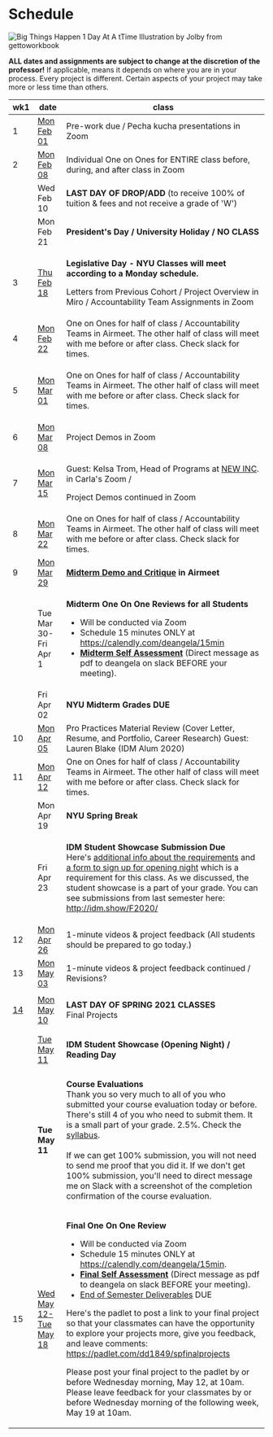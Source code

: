 # Schedule

![Big Things Happen 1 Day At A tTime Illustration by Jolby from gettoworkbook](../.gitbook/assets/gettoworkbook\_big\_things.png)

**ALL dates and assignments are subject to change at the discretion of the professor!** If applicable, means it depends on where you are in your process. Every project is different. Certain aspects of your project may take more or less time than others.

| wk1                     | date                                                                           | class                                                                                                                                                                                                                                                                                                                                                                                                                                                                                                                                                                                                                                                                                                                                                                                                                                                                                                                                                                                                                    |
| ----------------------- | ------------------------------------------------------------------------------ | ------------------------------------------------------------------------------------------------------------------------------------------------------------------------------------------------------------------------------------------------------------------------------------------------------------------------------------------------------------------------------------------------------------------------------------------------------------------------------------------------------------------------------------------------------------------------------------------------------------------------------------------------------------------------------------------------------------------------------------------------------------------------------------------------------------------------------------------------------------------------------------------------------------------------------------------------------------------------------------------------------------------------ |
| 1                       | [Mon Feb 01](week1\_detail.md)                                                 | Pre-work due / Pecha kucha presentations in Zoom                                                                                                                                                                                                                                                                                                                                                                                                                                                                                                                                                                                                                                                                                                                                                                                                                                                                                                                                                                         |
| 2                       | [Mon Feb 08](week2\_detail.md)                                                 | Individual One on Ones for ENTIRE class before, during, and after class in Zoom                                                                                                                                                                                                                                                                                                                                                                                                                                                                                                                                                                                                                                                                                                                                                                                                                                                                                                                                          |
|                         | Wed Feb 10                                                                     | **LAST DAY OF DROP/ADD** (to receive 100% of tuition & fees and not receive a grade of 'W')                                                                                                                                                                                                                                                                                                                                                                                                                                                                                                                                                                                                                                                                                                                                                                                                                                                                                                                              |
|                         | Mon Feb 21                                                                     | **President's Day / University Holiday / NO CLASS**                                                                                                                                                                                                                                                                                                                                                                                                                                                                                                                                                                                                                                                                                                                                                                                                                                                                                                                                                                      |
| 3                       | [Thu Feb 18](week3\_detail.md)                                                 | <p><strong>Legislative Day - NYU Classes will meet according to a Monday schedule.</strong></p><p>Letters from Previous Cohort / Project Overview in Miro /  Accountability Team Assignments in Zoom</p>                                                                                                                                                                                                                                                                                                                                                                                                                                                                                                                                                                                                                                                                                                                                                                                                                 |
| 4                       | [Mon Feb 22](week4\_detail.md)                                                 | One on Ones for half of class / Accountability Teams in Airmeet. The other half of class will meet with me before or after class. Check slack for times.                                                                                                                                                                                                                                                                                                                                                                                                                                                                                                                                                                                                                                                                                                                                                                                                                                                                 |
| 5                       | [Mon Mar 01](week5\_detail.md)                                                 | <p>One on Ones for half of class / Accountability Teams in Airmeet. The other half of class will meet with me before or after class. Check slack for times.<br></p>                                                                                                                                                                                                                                                                                                                                                                                                                                                                                                                                                                                                                                                                                                                                                                                                                                                      |
| 6                       | [Mon Mar 08](week6\_detail.md)                                                 | Project Demos in Zoom                                                                                                                                                                                                                                                                                                                                                                                                                                                                                                                                                                                                                                                                                                                                                                                                                                                                                                                                                                                                    |
| 7                       | [Mon Mar 15](week7\_detail.md)                                                 | <p>Guest: Kelsa Trom, Head of Programs at <a href="https://www.newinc.org/our-story">NEW INC</a>. in Carla's Zoom /</p><p>Project Demos continued in Zoom</p>                                                                                                                                                                                                                                                                                                                                                                                                                                                                                                                                                                                                                                                                                                                                                                                                                                                            |
| 8                       | [Mon Mar 22](week8\_detail.md)                                                 | One on Ones for half of class / Accountability Teams in Airmeet. The other half of class will meet with me before or after class. Check slack for times.                                                                                                                                                                                                                                                                                                                                                                                                                                                                                                                                                                                                                                                                                                                                                                                                                                                                 |
| 9                       | [Mon Mar 29](week9\_detail.md)                                                 | [**Midterm Demo and Critique**](../critiques-demos-presentations-and-exhibition/midterm-project-demo-instructions.md) **in Airmeet**                                                                                                                                                                                                                                                                                                                                                                                                                                                                                                                                                                                                                                                                                                                                                                                                                                                                                     |
|                         | Tue Mar 30-Fri Apr 1                                                           | <p></p><p><strong>Midterm One On One Reviews for all Students</strong></p><ul><li>Will be conducted via Zoom</li><li>Schedule 15 minutes ONLY at <a href="https://calendly.com/deangela/15min">https://calendly.com/deangela/15min</a></li><li><a href="../end_of_semester_deliverables/midterm_self_assessment.md"><strong>Midterm Self Assessment</strong></a> (Direct message as pdf to deangela on slack BEFORE your meeting).</li></ul>                                                                                                                                                                                                                                                                                                                                                                                                                                                                                                                                                                             |
|                         | Fri Apr 02                                                                     | **NYU Midterm Grades DUE**                                                                                                                                                                                                                                                                                                                                                                                                                                                                                                                                                                                                                                                                                                                                                                                                                                                                                                                                                                                               |
| 10                      | [Mon Apr 05](week10\_detail.md)                                                | Pro Practices Material Review (Cover Letter, Resume, and Portfolio, Career Research)  Guest: Lauren Blake (IDM Alum 2020)                                                                                                                                                                                                                                                                                                                                                                                                                                                                                                                                                                                                                                                                                                                                                                                                                                                                                                |
| 11                      | [Mon Apr 12](week11\_detail.md)                                                | One on Ones for half of class / Accountability Teams in Airmeet. The other half of class will meet with me before or after class. Check slack for times.                                                                                                                                                                                                                                                                                                                                                                                                                                                                                                                                                                                                                                                                                                                                                                                                                                                                 |
|                         | Mon Apr 19                                                                     | **NYU Spring Break**                                                                                                                                                                                                                                                                                                                                                                                                                                                                                                                                                                                                                                                                                                                                                                                                                                                                                                                                                                                                     |
|                         | Fri Apr 23                                                                     | <p><strong>IDM Student Showcase Submission Due</strong><br><strong></strong>Here's <a href="https://sites.google.com/nyu.edu/idmshow">additional info about the requirements</a> and <a href="https://sites.google.com/nyu.edu/idmshow/submission-form?authuser=0">a form to sign up for opening night</a> which is a requirement for this class. As we discussed, the student showcase is a part of your grade. You can see submissions from last semester here: <a href="http://idm.show/F2020/">http://idm.show/F2020/</a></p>                                                                                                                                                                                                                                                                                                                                                                                                                                                                                        |
| 12                      | [Mon Apr 26](week12\_detail.md)                                                | 1-minute videos & project feedback (All students should be prepared to go today.)                                                                                                                                                                                                                                                                                                                                                                                                                                                                                                                                                                                                                                                                                                                                                                                                                                                                                                                                        |
| 13                      | [Mon May 03](week13\_detail.md)                                                | 1-minute videos & project feedback continued / Revisions?                                                                                                                                                                                                                                                                                                                                                                                                                                                                                                                                                                                                                                                                                                                                                                                                                                                                                                                                                                |
| [14](week14\_detail.md) | [Mon May 10](week14\_detail.md)                                                | <p><strong>LAST DAY OF SPRING 2021 CLASSES</strong><br><strong></strong>Final Projects</p>                                                                                                                                                                                                                                                                                                                                                                                                                                                                                                                                                                                                                                                                                                                                                                                                                                                                                                                               |
|                         | [Tue May 11](../critiques-demos-presentations-and-exhibition/idm\_showcase.md) | <p><strong>IDM Student Showcase (Opening Night) / Reading Day</strong></p><p><strong></strong></p><p><strong></strong></p>                                                                                                                                                                                                                                                                                                                                                                                                                                                                                                                                                                                                                                                                                                                                                                                                                                                                                               |
|                         | **Tue May 11**                                                                 | <p><strong>Course Evaluations</strong><br>Thank you so very much to all of you who submitted your course evaluation today or before. There's still 4 of you who need to submit them. It is a small part of your grade. 2.5%. Check the <a href="../syllabus.md">syllabus</a>. <br><br>If we can get 100% submission, you will not need to send me proof that you did it. If we don't get 100% submission, you'll need to direct message me on Slack with a screenshot of the completion confirmation of the course evaluation.</p>                                                                                                                                                                                                                                                                                                                                                                                                                                                                                       |
| 15                      | [Wed May 12-Tue May 18](week15\_detail.md)                                     | <p> <strong>Final One On One Review</strong></p><ul><li>Will be conducted via Zoom</li><li>Schedule 15 minutes ONLY at <a href="https://calendly.com/deangela/15min">https://calendly.com/deangela/15min</a>.</li><li><a href="../end_of_semester_deliverables/final_self_assessment.md"><strong>Final Self Assessment</strong></a> (Direct message as pdf to deangela on slack BEFORE your meeting).</li><li><a href="../end_of_semester_deliverables/">End of Semester Deliverables</a> DUE</li></ul><p>Here's the padlet to post a link to your final project so that your classmates can have the opportunity to explore your projects more, give you feedback, and leave comments: <a href="https://padlet.com/dd1849/spfinalprojects">https://padlet.com/dd1849/spfinalprojects</a></p><p>Please post your final project to the padlet by or before Wednesday morning, May 12, at 10am. Please leave feedback for your classmates by or before Wednesday morning of the following week, May 19 at 10am.</p><p></p> |
